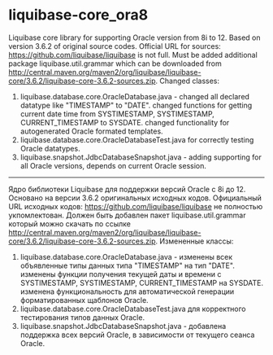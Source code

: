 # liquibase-core_ora8
Liquibase core library for supporting Oracle version from 8i to 12. Based on version 3.6.2 of original source codes. 
  Official URL for sources: https://github.com/liquibase/liquibase is not full. Must be added additional package liquibase.util.grammar 
  which can be downloaded from http://central.maven.org/maven2/org/liquibase/liquibase-core/3.6.2/liquibase-core-3.6.2-sources.zip.
  Changed classes:
  1. liquibase.database.core.OracleDatabase.java - changed all declared datatype like "TIMESTAMP" to "DATE".
                                                   changed functions for getting current date time from SYSTIMESTAMP, SYSTIMESTAMP, CURRENT_TIMESTAMP 
                                                        to SYSDATE.
                                                   changed functionality for autogenerated Oracle formated templates.
  2. liquibase.database.core.OracleDatabaseTest.java for correctly testing Oracle datatypes.
  3. liquibase.snapshot.JdbcDatabaseSnapshot.java - adding supporting for all Oracle versions, depends on current Oracle session.
------------------------------------------------------------------------------------------------------------------------------------------
Ядро библиотеки Liquibase для поддержки версий Oracle с 8i до 12. Основано на версии 3.6.2 оригинальных исходных кодов.
  Официальный URL исходных кодов: https://github.com/liquibase/liquibase не полностью укпомлектован. Должен быть добавлен пакет liquibase.util.grammar
  который можно скачать по ссылке http://central.maven.org/maven2/org/liquibase/liquibase-core/3.6.2/liquibase-core-3.6.2-sources.zip.
  Измененные классы:
   1. liquibase.database.core.OracleDatabase.java - изменены всек объявленные типы данных типа "TIMESTAMP" на тип "DATE".
                                                    изменены функции получения текущей даты и времени с SYSTIMESTAMP, SYSTIMESTAMP, CURRENT_TIMESTAMP 
                                                        на SYSDATE.
                                                    изменена функциональность для автоматической генерации форматированных щаблонов Oracle.
  2. liquibase.database.core.OracleDatabaseTest.java для корректного тестирования типов данных Oracle.
  3. liquibase.snapshot.JdbcDatabaseSnapshot.java - добавлена поддержка всех версий Oracle, в зависимости от текущего сеанса Oracle.
                                                   
      
